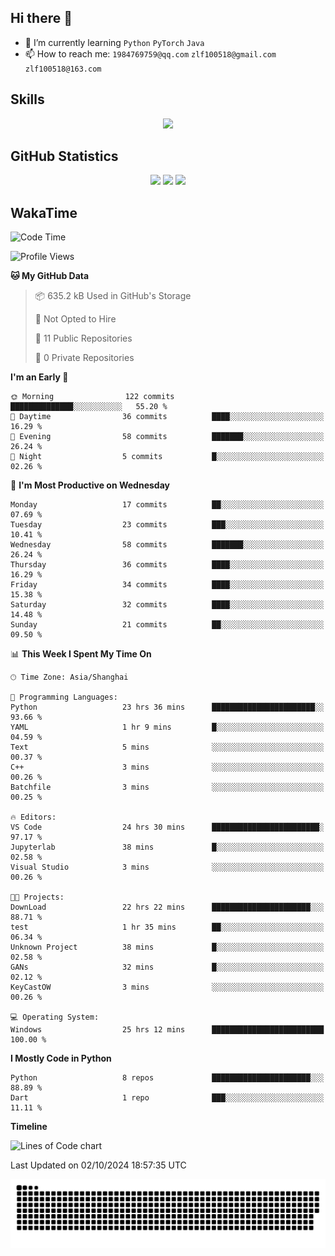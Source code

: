## Hi there 👋

- 🌱 I’m currently learning `Python` `PyTorch` `Java`
- 📫 How to reach me: `1984769759@qq.com` `zlf100518@gmail.com` `zlf100518@163.com`

## Skills
<div align="center"> <img src="https://skillicons.dev/icons?i=python,linux,git,github,html,css,js" /> </div>

## GitHub Statistics

<div align="center">
  <img src="https://github-readme-stats.vercel.app/api?username=mrcchenfeng&show_icons=true&theme=tokyonight" />
  <img src="https://github-readme-stats.vercel.app/api/top-langs/?username=mrcchenfeng&show_icons=true&theme=tokyonight" />
  <img src="https://github-readme-activity-graph.vercel.app/graph?username=mrcchenfeng&theme=xcode" />
</div>

## WakaTime

<!--START_SECTION:waka-->
![Code Time](http://img.shields.io/badge/Code%20Time-135%20hrs%2023%20mins-blue)

![Profile Views](http://img.shields.io/badge/Profile%20Views-3-blue)

**🐱 My GitHub Data** 

> 📦 635.2 kB Used in GitHub's Storage 
 > 
> 🚫 Not Opted to Hire
 > 
> 📜 11 Public Repositories 
 > 
> 🔑 0 Private Repositories 
 > 
**I'm an Early 🐤** 

```text
🌞 Morning                122 commits         ██████████████░░░░░░░░░░░   55.20 % 
🌆 Daytime                36 commits          ████░░░░░░░░░░░░░░░░░░░░░   16.29 % 
🌃 Evening                58 commits          ███████░░░░░░░░░░░░░░░░░░   26.24 % 
🌙 Night                  5 commits           █░░░░░░░░░░░░░░░░░░░░░░░░   02.26 % 
```
📅 **I'm Most Productive on Wednesday** 

```text
Monday                   17 commits          ██░░░░░░░░░░░░░░░░░░░░░░░   07.69 % 
Tuesday                  23 commits          ███░░░░░░░░░░░░░░░░░░░░░░   10.41 % 
Wednesday                58 commits          ███████░░░░░░░░░░░░░░░░░░   26.24 % 
Thursday                 36 commits          ████░░░░░░░░░░░░░░░░░░░░░   16.29 % 
Friday                   34 commits          ████░░░░░░░░░░░░░░░░░░░░░   15.38 % 
Saturday                 32 commits          ████░░░░░░░░░░░░░░░░░░░░░   14.48 % 
Sunday                   21 commits          ██░░░░░░░░░░░░░░░░░░░░░░░   09.50 % 
```


📊 **This Week I Spent My Time On** 

```text
🕑︎ Time Zone: Asia/Shanghai

💬 Programming Languages: 
Python                   23 hrs 36 mins      ███████████████████████░░   93.66 % 
YAML                     1 hr 9 mins         █░░░░░░░░░░░░░░░░░░░░░░░░   04.59 % 
Text                     5 mins              ░░░░░░░░░░░░░░░░░░░░░░░░░   00.37 % 
C++                      3 mins              ░░░░░░░░░░░░░░░░░░░░░░░░░   00.26 % 
Batchfile                3 mins              ░░░░░░░░░░░░░░░░░░░░░░░░░   00.25 % 

🔥 Editors: 
VS Code                  24 hrs 30 mins      ████████████████████████░   97.17 % 
Jupyterlab               38 mins             █░░░░░░░░░░░░░░░░░░░░░░░░   02.58 % 
Visual Studio            3 mins              ░░░░░░░░░░░░░░░░░░░░░░░░░   00.26 % 

🐱‍💻 Projects: 
DownLoad                 22 hrs 22 mins      ██████████████████████░░░   88.71 % 
test                     1 hr 35 mins        ██░░░░░░░░░░░░░░░░░░░░░░░   06.34 % 
Unknown Project          38 mins             █░░░░░░░░░░░░░░░░░░░░░░░░   02.58 % 
GANs                     32 mins             █░░░░░░░░░░░░░░░░░░░░░░░░   02.12 % 
KeyCastOW                3 mins              ░░░░░░░░░░░░░░░░░░░░░░░░░   00.26 % 

💻 Operating System: 
Windows                  25 hrs 12 mins      █████████████████████████   100.00 % 
```

**I Mostly Code in Python** 

```text
Python                   8 repos             ██████████████████████░░░   88.89 % 
Dart                     1 repo              ███░░░░░░░░░░░░░░░░░░░░░░   11.11 % 
```



**Timeline**

![Lines of Code chart](https://raw.githubusercontent.com/mrcchenfeng/mrcchenfeng/main/assets/bar_graph.png)


 Last Updated on 02/10/2024 18:57:35 UTC
<!--END_SECTION:waka-->

<div align="center"><img src="./assets/github-snake-dark.svg" /></div>
